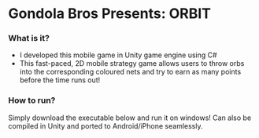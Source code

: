 # Gondola Bros Presents: ORBIT

### What is it? 

* I developed this mobile game in Unity game engine using C#
* This fast-paced, 2D mobile strategy game allows users to throw orbs into the corresponding coloured nets and try to earn as many points before the time runs out!

### How to run? 
Simply download the executable below and run it on windows! Can also be compiled in Unity and ported to Android/iPhone seamlessly. 
